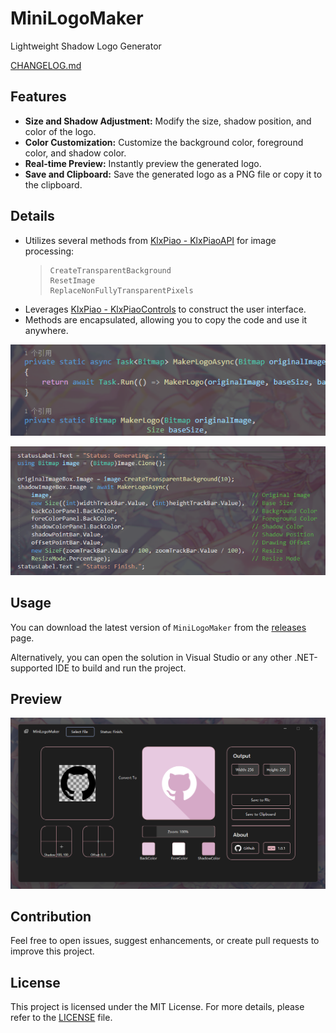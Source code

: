 # MiniLogoMaker

Lightweight Shadow Logo Generator

[CHANGELOG.md](/CHANGELOG.md)

## Features

- **Size and Shadow Adjustment:** Modify the size, shadow position, and color of the logo.
- **Color Customization:** Customize the background color, foreground color, and shadow color.
- **Real-time Preview:** Instantly preview the generated logo.
- **Save and Clipboard:** Save the generated logo as a PNG file or copy it to the clipboard.

## Details

- Utilizes several methods from [KlxPiao - KlxPiaoAPI](https://github.com/miniyu157/KlxPiao) for image processing:
  > ```
  > CreateTransparentBackground
  > ResetImage
  > ReplaceNonFullyTransparentPixels
  > ```
- Leverages [KlxPiao - KlxPiaoControls](https://github.com/miniyu157/KlxPiao) to construct the user interface.
- Methods are encapsulated, allowing you to copy the code and use it anywhere.

![method](/Screenshot/method.png)

![code](/Screenshot/code.png)

## Usage

You can download the latest version of `MiniLogoMaker` from the [releases](https://github.com/miniyu157/MiniLogoMaker/releases) page.

Alternatively, you can open the solution in Visual Studio or any other .NET-supported IDE to build and run the project.

## Preview

![main](/Screenshot/main.png)

## Contribution

Feel free to open issues, suggest enhancements, or create pull requests to improve this project.

## License

This project is licensed under the MIT License. For more details, please refer to the [LICENSE](/LICENSE.txt) file.